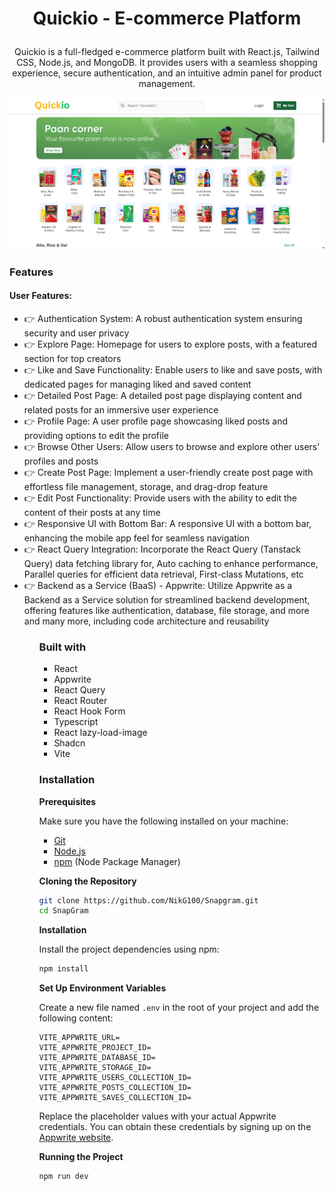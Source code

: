 <h1 align="center">

  Quickio - E-commerce Platform

</h1>



<!-- Brief -->
<p align="center">
Quickio is a full-fledged e-commerce platform built with React.js, Tailwind CSS, Node.js, and MongoDB. It provides users with a seamless shopping experience, secure authentication, and an intuitive admin panel for product management.
</p>



<!-- Screenshot -->
![Screenshot](./Thumbnail.png)


<h3>Features</h3>
<h4>User Features:</h4>
<ul>
<li>👉 Authentication System: A robust authentication system ensuring security and user privacy</li>

<li>👉 Explore Page: Homepage for users to explore posts, with a featured section for top creators</li>

<li>👉 Like and Save Functionality: Enable users to like and save posts, with dedicated pages for managing liked and saved content</li>

<li>👉 Detailed Post Page: A detailed post page displaying content and related posts for an immersive user experience</li>

<li>👉 Profile Page: A user profile page showcasing liked posts and providing options to edit the profile</li>

<li>👉 Browse Other Users: Allow users to browse and explore other users' profiles and posts</li>

<li>👉 Create Post Page: Implement a user-friendly create post page with effortless file management, storage, and drag-drop feature</li>

<li>👉 Edit Post Functionality: Provide users with the ability to edit the content of their posts at any time</li>

<li>👉 Responsive UI with Bottom Bar: A responsive UI with a bottom bar, enhancing the mobile app feel for seamless navigation</li>

<li>👉 React Query Integration: Incorporate the React Query (Tanstack Query) data fetching library for, Auto caching to enhance performance, Parallel queries for efficient data retrieval, First-class Mutations, etc</li>

<li>👉 Backend as a Service (BaaS) - Appwrite: Utilize Appwrite as a Backend as a Service solution for streamlined backend development, offering features like authentication, database, file storage, and more and many more, including code architecture and reusability</li>
<ul>

### Built with

- React
- Appwrite
- React Query
- React Router
- React Hook Form
- Typescript
- React lazy-load-image
- Shadcn
- Vite

### Installation

**Prerequisites**

Make sure you have the following installed on your machine:

- [Git](https://git-scm.com/)
- [Node.js](https://nodejs.org/en)
- [npm](https://www.npmjs.com/) (Node Package Manager)

**Cloning the Repository**

```bash
git clone https://github.com/NikG100/Snapgram.git
cd SnapGram
```

**Installation**

Install the project dependencies using npm:

```bash
npm install
```

**Set Up Environment Variables**

Create a new file named `.env` in the root of your project and add the following content:

```env
VITE_APPWRITE_URL=
VITE_APPWRITE_PROJECT_ID=
VITE_APPWRITE_DATABASE_ID=
VITE_APPWRITE_STORAGE_ID=
VITE_APPWRITE_USERS_COLLECTION_ID=
VITE_APPWRITE_POSTS_COLLECTION_ID=
VITE_APPWRITE_SAVES_COLLECTION_ID=
```

Replace the placeholder values with your actual Appwrite credentials. You can obtain these credentials by signing up on the [Appwrite website](https://appwrite.io/).

**Running the Project**

```bash
npm run dev
```

